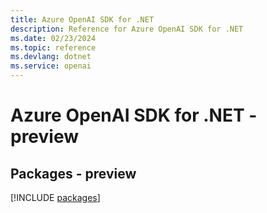 ```yaml
---
title: Azure OpenAI SDK for .NET
description: Reference for Azure OpenAI SDK for .NET
ms.date: 02/23/2024
ms.topic: reference
ms.devlang: dotnet
ms.service: openai
---
```

# Azure OpenAI SDK for .NET - preview
## Packages - preview
[!INCLUDE [packages](openai-index.md)]